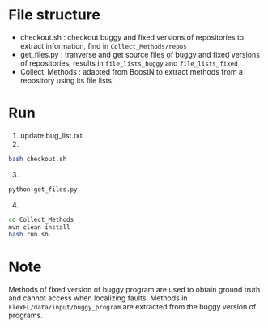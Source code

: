 # File structure
- checkout.sh  : checkout buggy and fixed versions of repositories to extract information, find in `Collect_Methods/repos`
- get_files.py : tranverse and get source files of buggy and fixed versions of repositories, results in `file_lists_buggy` and `file_lists_fixed`
- Collect_Methods : adapted from BoostN to extract methods from a repository using its file lists.

# Run
1. update bug_list.txt
2. 
```bash
bash checkout.sh
```
3. 
```bash
python get_files.py
```
4. 
```bash
cd Collect_Methods
mvn clean install
bash run.sh
```

# Note
Methods of fixed version of buggy program are used to obtain ground truth and cannot access when localizing faults. Methods in `FlexFL/data/input/buggy_program` are extracted from the buggy version of programs.
